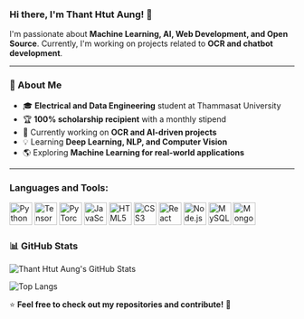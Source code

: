 ### Hi there, I'm Thant Htut Aung! 👋

I'm passionate about **Machine Learning, AI, Web Development, and Open Source**. 
Currently, I'm working on projects related to **OCR and chatbot development**.

---

### 🚀 About Me
- 🎓 **Electrical and Data Engineering** student at Thammasat University
- 🏆 **100% scholarship recipient** with a monthly stipend
- 🤖 Currently working on **OCR and AI-driven projects**
- 💡 Learning **Deep Learning, NLP, and Computer Vision**
- 🌎 Exploring **Machine Learning for real-world applications**

---

### Languages and Tools:  
<p align="left">  
  <img src="https://cdn.jsdelivr.net/gh/devicons/devicon/icons/python/python-original.svg" alt="Python" width="40" height="40"/>  
  <img src="https://cdn.jsdelivr.net/gh/devicons/devicon/icons/tensorflow/tensorflow-original.svg" alt="TensorFlow" width="40" height="40"/>  
  <img src="https://cdn.jsdelivr.net/gh/devicons/devicon/icons/pytorch/pytorch-original.svg" alt="PyTorch" width="40" height="40"/>  
  <img src="https://cdn.jsdelivr.net/gh/devicons/devicon/icons/javascript/javascript-original.svg" alt="JavaScript" width="40" height="40"/>  
  <img src="https://cdn.jsdelivr.net/gh/devicons/devicon/icons/html5/html5-original.svg" alt="HTML5" width="40" height="40"/>  
  <img src="https://cdn.jsdelivr.net/gh/devicons/devicon/icons/css3/css3-original.svg" alt="CSS3" width="40" height="40"/>  
  <img src="https://cdn.jsdelivr.net/gh/devicons/devicon/icons/react/react-original.svg" alt="React" width="40" height="40"/>  
  <img src="https://cdn.jsdelivr.net/gh/devicons/devicon/icons/nodejs/nodejs-original.svg" alt="Node.js" width="40" height="40"/>  
  <img src="https://cdn.jsdelivr.net/gh/devicons/devicon/icons/mysql/mysql-original.svg" alt="MySQL" width="40" height="40"/>  
  <img src="https://cdn.jsdelivr.net/gh/devicons/devicon/icons/mongodb/mongodb-original.svg" alt="MongoDB" width="40" height="40"/>  
</p>


### 📊 GitHub Stats
![Thant Htut Aung's GitHub Stats](https://github-readme-stats.vercel.app/api?username=HenryHtut&show_icons=true&theme=tokyonight)

![Top Langs](https://github-readme-stats.vercel.app/api/top-langs/?username=HenryHtut&layout=compact&theme=tokyonight)


⭐️ **Feel free to check out my repositories and contribute!** 🚀
